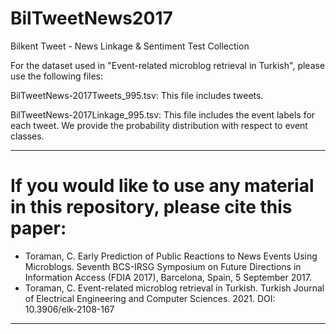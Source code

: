 # BilTweetNews2017
Bilkent Tweet - News Linkage &amp; Sentiment Test Collection

For the dataset used in "Event-related microblog retrieval in Turkish", please use the following files:

BilTweetNews-2017Tweets_995.tsv:  This file includes tweets. 

BilTweetNews-2017Linkage_995.tsv: This file includes the event labels for each tweet. We provide the probability distribution with respect to event classes.

****
# If you would like to use any material in this repository, please cite this paper:
- Toraman, C. Early Prediction of Public Reactions to News Events Using Microblogs. Seventh BCS-IRSG Symposium on Future Directions in Information Access (FDIA 2017), Barcelona, Spain, 5 September 2017.
- Toraman, C. Event-related microblog retrieval in Turkish. Turkish Journal of Electrical Engineering and Computer Sciences. 2021. DOI: 10.3906/elk-2108-167
****
